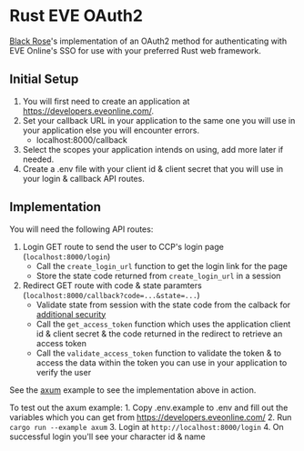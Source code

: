 # Rust EVE OAuth2

[Black Rose](https://black-rose.space)'s implementation of an OAuth2 method for authenticating with EVE Online's SSO for use with your preferred Rust web framework.

## Initial Setup

1. You will first need to create an application at <https://developers.eveonline.com/>.
2. Set your callback URL in your application to the same one you will use in your application else you will encounter errors.
    - localhost:8000/callback
3. Select the scopes your application intends on using, add more later if needed.
4. Create a .env file with your client id & client secret that you will use in your login & callback API routes.

## Implementation

You will need the following API routes:

1. Login GET route to send the user to CCP's login page (`localhost:8000/login`)
    - Call the `create_login_url` function to get the login link for the page 
    - Store the state code returned from `create_login_url` in a session
2. Redirect GET route with code & state paramters (`localhost:8000/callback?code=...&state=...`)
    - Validate state from session with the state code from the calback for [additional security](https://auth0.com/docs/secure/attack-protection/state-parameters
)
    - Call the `get_access_token` function which uses the application client id & client secret & the code returned in the redirect to retrieve an access token
    - Call the `validate_access_token` function to validate the token & to access the data within the token you can use in your application to verify the user

See the [axum](https://github.com/blackrose-eve/eve_oauth2/tree/main/examples/axum.rs) example to see the implementation above in action.

To test out the axum example:
    1. Copy .env.example to .env and fill out the variables which you can get from https://developers.eveonline.com/
    2. Run `cargo run --example axum`
    3. Login at `http://localhost:8000/login`
    4. On successful login you'll see your character id & name
